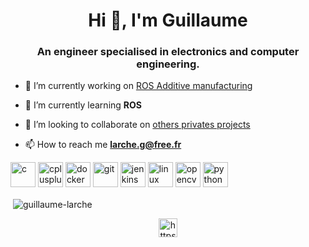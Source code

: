 <h1 align="center">Hi 👋, I'm Guillaume</h1>
<h3 align="center">An engineer specialised in electronics and computer engineering.</h3>

- 🔭 I’m currently working on [ROS Additive manufacturing](https://gitlab.com/InstitutMaupertuis/ros_additive_manufacturing)

- 🌱 I’m currently learning **ROS**

- 👯 I’m looking to collaborate on [others privates projects](https://gitlab.com/InstitutMaupertuis)

- 📫 How to reach me **larche.g@free.fr**

<p align="left"><img src="https://devicons.github.io/devicon/devicon.git/icons/c/c-original.svg" alt="c" width="40" height="40"/> <img src="https://devicons.github.io/devicon/devicon.git/icons/cplusplus/cplusplus-original.svg" alt="cplusplus" width="40" height="40"/> <img src="https://devicons.github.io/devicon/devicon.git/icons/docker/docker-original-wordmark.svg" alt="docker" width="40" height="40"/> <img src="https://www.vectorlogo.zone/logos/git-scm/git-scm-icon.svg" alt="git" width="40" height="40"/> <img src="https://www.vectorlogo.zone/logos/jenkins/jenkins-icon.svg" alt="jenkins" width="40" height="40"/> <img src="https://devicons.github.io/devicon/devicon.git/icons/linux/linux-original.svg" alt="linux" width="40" height="40"/> <img src="https://www.vectorlogo.zone/logos/opencv/opencv-icon.svg" alt="opencv" width="40" height="40"/> <img src="https://devicons.github.io/devicon/devicon.git/icons/python/python-original.svg" alt="python" width="40" height="40"/></p><p>&nbsp;<img align="center" src="https://github-readme-stats.vercel.app/api?username=guillaume-larche&show_icons=true" alt="guillaume-larche" /></p>

<p align="center">
<a href="https://linkedin.com/in/https://www.linkedin.com/in/guillaumelarche/" target="blank"><img align="center" src="https://cdn.jsdelivr.net/npm/simple-icons@3.0.1/icons/linkedin.svg" alt="https://www.linkedin.com/in/guillaumelarche/" height="30" width="30" /></a>
</p>
